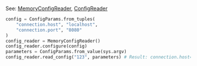 
See: [MemoryConfigReader](../../../toolkit_api/python/components/config/memory_config_reader/), [ConfigReader](../../../toolkit_api/python/components/config/config_reader/)

```python
config = ConfigParams.from_tuples(
	"connection.host", "localhost",
	"connection.port", "8080"
)
config_reader = MemoryConfigReader()
config_reader.configure(config)
parameters = ConfigParams.from_value(sys.argv)
config_reader.read_config("123", parameters) # Result: connection.host=localhost;connection.port=8080

```

